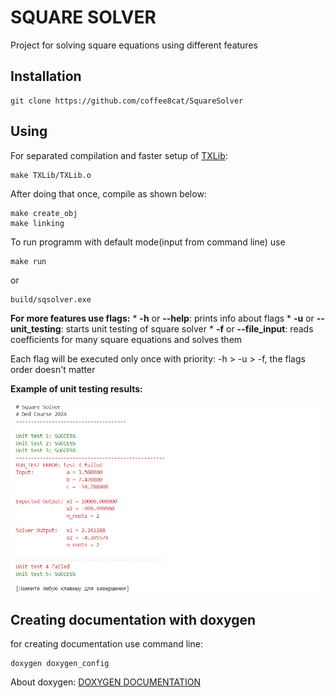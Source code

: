 # SQUARE SOLVER

Project for solving square equations using different features

## Installation
```shell
git clone https://github.com/coffee8cat/SquareSolver
```

## Using

For separated compilation and faster setup of [TXLib](https://github.com/ded32/TXLib):
```shell
make TXLib/TXLib.o
```
After doing that once, compile as shown below:
```shell
make create_obj
make linking
```

To run programm with default mode(input from command line) use
```shell
make run
```
or
```shell
build/sqsolver.exe
```

**For more features use flags:**
    * **-h** or **--help**: prints info about flags
    * **-u** or **--unit_testing**: starts unit testing of square solver
    * **-f** or **--file_input**: reads coefficients for many square equations and solves them

Each flag will be executed only once with priority: -h > -u > -f, the flags order doesn't matter

**Example of unit testing results:**

![picture](pictures//unit_t_example.png)

## Creating documentation with doxygen
for creating documentation use command line:
```shell
doxygen doxygen_config
```
About doxygen:
[DOXYGEN DOCUMENTATION](https://nnstreamer.github.io/doxygen-documentation.html)
